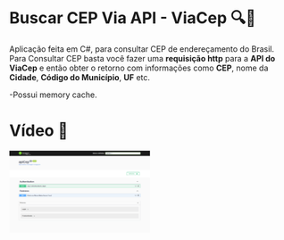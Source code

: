 # Buscar CEP Via API - ViaCep  🔍📌

Aplicação feita em C#, para consultar CEP de endereçamento do Brasil. Para Consultar CEP basta você fazer uma **requisição http** para a **API do ViaCep** e então obter o retorno com informações como **CEP**, nome da **Cidade**, **Código do Município**, **UF** etc.

-Possui memory cache.

# Vídeo 📸
[<img src="apicep.png" width="50%">](https://youtu.be/wBXzLfniLPY)

    
